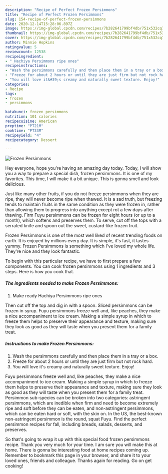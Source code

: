 ```yaml
---
description: "Recipe of Perfect Frozen Persimmons"
title: "Recipe of Perfect Frozen Persimmons"
slug: 154-recipe-of-perfect-frozen-persimmons
date: 2020-12-14T15:28:06.897Z
image: https://img-global.cpcdn.com/recipes/7b282641799bf4db/751x532cq70/frozen-persimmons-recipe-main-photo.jpg
thumbnail: https://img-global.cpcdn.com/recipes/7b282641799bf4db/751x532cq70/frozen-persimmons-recipe-main-photo.jpg
cover: https://img-global.cpcdn.com/recipes/7b282641799bf4db/751x532cq70/frozen-persimmons-recipe-main-photo.jpg
author: Minnie Hopkins
ratingvalue: 5
reviewcount: 12538
recipeingredient:
- " Hachiya Persimmons ripe ones"
recipeinstructions:
- "Wash the persimmons carefully and then place them in a tray or a box."
- "Freeze for about 2 hours or until they are just firm but not rock hard."
- "You will love it&#39;s creamy and naturally sweet texture. Enjoy!"
categories:
- Recipe
tags:
- frozen
- persimmons

katakunci: frozen persimmons 
nutrition: 101 calories
recipecuisine: American
preptime: "PT21M"
cooktime: "PT33M"
recipeyield: "4"
recipecategory: Dessert

---
```



![Frozen Persimmons](https://img-global.cpcdn.com/recipes/7b282641799bf4db/751x532cq70/frozen-persimmons-recipe-main-photo.jpg)

Hey everyone, hope you're having an amazing day today. Today, I will show you a way to prepare a special dish, frozen persimmons. It is one of my favorites. This time, I will make it a bit unique. This is gonna smell and look delicious.

Just like many other fruits, if you do not freeze persimmons when they are ripe, they will never become ripe when thawed. It is a sad truth, but freezing tends to maintain fruits in the same condition as they were frozen in, rather than allowing them to progress into anything except rot a few days after thawing. Firm Fuyu persimmons can be frozen for eight hours (or up to a month), which softens and preserves them. To serve, cut off the tops with a serrated knife and spoon out the sweet, custard-like frozen fruit.

Frozen Persimmons is one of the most well liked of recent trending foods on earth. It is enjoyed by millions every day. It is simple, it's fast, it tastes yummy. Frozen Persimmons is something which I've loved my whole life. They're nice and they look fantastic.


To begin with this particular recipe, we have to first prepare a few components. You can cook frozen persimmons using 1 ingredients and 3 steps. Here is how you cook that.

<!--inarticleads1-->

##### The ingredients needed to make Frozen Persimmons:

1. Make ready  Hachiya Persimmons ripe ones


Then cut off the top and dig in with a spoon. Sliced persimmons can be frozen in syrup. Fuyu persimmons freeze well and, like peaches, they make a nice accompaniment to ice cream. Making a simple syrup in which to freeze them helps to preserve their appearance and texture, making sure they look as good as they will taste when you present them for a family treat. 

<!--inarticleads2-->

##### Instructions to make Frozen Persimmons:

1. Wash the persimmons carefully and then place them in a tray or a box.
1. Freeze for about 2 hours or until they are just firm but not rock hard.
1. You will love it&#39;s creamy and naturally sweet texture. Enjoy!


Fuyu persimmons freeze well and, like peaches, they make a nice accompaniment to ice cream. Making a simple syrup in which to freeze them helps to preserve their appearance and texture, making sure they look as good as they will taste when you present them for a family treat. Persimmon sub-species can be broken into two categories: astringent persimmons, which are inedible when firm and need to become extremely ripe and soft before they can be eaten, and non-astringent persimmons, which can be eaten hard or soft, with the skin on. In the US, the best-known non-astringent persimmon is the round, squat Fuyu. Find the perfect persimmon recipes for fall, including breads, salads, desserts, and preserves. 

So that's going to wrap it up with this special food frozen persimmons recipe. Thank you very much for your time. I am sure you will make this at home. There is gonna be interesting food at home recipes coming up. Remember to bookmark this page in your browser, and share it to your loved ones, friends and colleague. Thanks again for reading. Go on get cooking!
